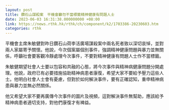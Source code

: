 ```yaml
---
layout: post
title: 鑽石山謀殺案　平機會籲勿不當標籤精神健康有問題人士
date: 2023-06-03 16:31:38.000000000 +08:00
link: https://news.rthk.hk/rthk/ch/component/k2/1703386-20230603.htm
categories: rthk
---
```


平機會主席朱敏健對昨日鑽石山荷李活廣場謀殺案中兩名死者致以深切哀悼，並對兩人家屬寄予關懷。他說，今次個案屬個別事件，強調精神健康問題與暴力並無關係，呼籲社會要客觀冷靜處理今次事件，不要對精神健康有問題人士作不當標籤。

朱敏健期望社會人士要以包容和共融的心態，將今次事件與精神病健康問題分開處理。他說，政府已有必要措施協助精神病患者康復，希望大家不要給予壓力這些人士。他明白社會人士會有憂慮，但對於如何解決事件，要有正確認知，重申精神病患與暴力並無必然關係。

他又希望大家不要再廣傳今次事件的圖片及視頻，這對解決事件無幫助，應該給予精神病患者適切支持，對他們康復才有裨益。
